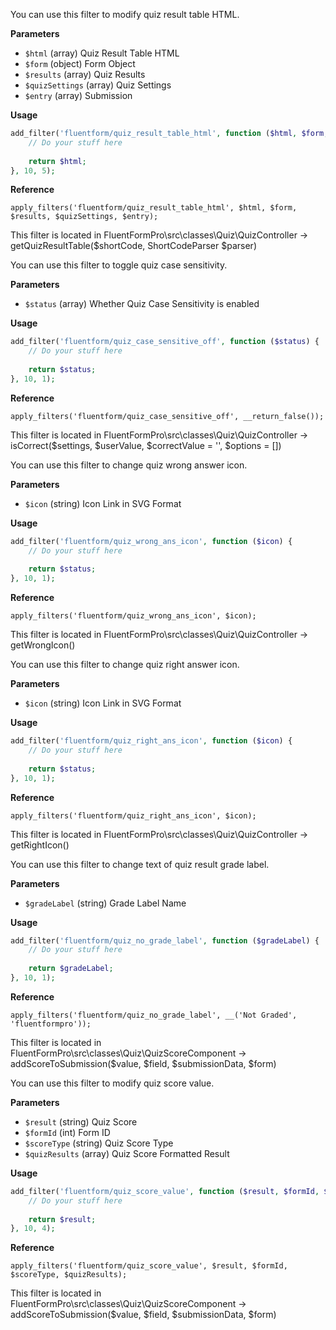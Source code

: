 <explain-block title="fluentform/quiz_result_table_html">

You can use this filter to modify quiz result table HTML.

**Parameters**

- `$html` (array) Quiz Result Table HTML
- `$form` (object) Form Object
- `$results` (array) Quiz Results
- `$quizSettings` (array) Quiz Settings
- `$entry` (array) Submission

**Usage**

```php
add_filter('fluentform/quiz_result_table_html', function ($html, $form, $results, $quizSettings, $entry) {
    // Do your stuff here
    
    return $html;
}, 10, 5);

```

**Reference**

`apply_filters('fluentform/quiz_result_table_html', $html, $form, $results, $quizSettings, $entry);`

This filter is located in FluentFormPro\src\classes\Quiz\QuizController -> getQuizResultTable($shortCode,
ShortCodeParser $parser)

</explain-block>

<explain-block title="fluentform/quiz_case_sensitive_off">

You can use this filter to toggle quiz case sensitivity.

**Parameters**

- `$status` (array) Whether Quiz Case Sensitivity is enabled

**Usage**

```php
add_filter('fluentform/quiz_case_sensitive_off', function ($status) {
    // Do your stuff here
    
    return $status;
}, 10, 1);

```

**Reference**

`apply_filters('fluentform/quiz_case_sensitive_off', __return_false());`

This filter is located in FluentFormPro\src\classes\Quiz\QuizController -> isCorrect($settings, $userValue,
$correctValue = '', $options = [])

</explain-block>

<explain-block title="fluentform/quiz_wrong_ans_icon">

You can use this filter to change quiz wrong answer icon.

**Parameters**

- `$icon` (string) Icon Link in SVG Format

**Usage**

```php
add_filter('fluentform/quiz_wrong_ans_icon', function ($icon) {
    // Do your stuff here
    
    return $status;
}, 10, 1);

```

**Reference**

`apply_filters('fluentform/quiz_wrong_ans_icon', $icon);`

This filter is located in FluentFormPro\src\classes\Quiz\QuizController -> getWrongIcon()

</explain-block>

<explain-block title="fluentform/quiz_right_ans_icon">

You can use this filter to change quiz right answer icon.

**Parameters**

- `$icon` (string) Icon Link in SVG Format

**Usage**

```php
add_filter('fluentform/quiz_right_ans_icon', function ($icon) {
    // Do your stuff here
    
    return $status;
}, 10, 1);

```

**Reference**

`apply_filters('fluentform/quiz_right_ans_icon', $icon);`

This filter is located in FluentFormPro\src\classes\Quiz\QuizController -> getRightIcon()

</explain-block>

<explain-block title="fluentform/quiz_no_grade_label">

You can use this filter to change text of quiz result grade label.

**Parameters**

- `$gradeLabel` (string) Grade Label Name

**Usage**

```php
add_filter('fluentform/quiz_no_grade_label', function ($gradeLabel) {
    // Do your stuff here
    
    return $gradeLabel;
}, 10, 1);

```

**Reference**

`apply_filters('fluentform/quiz_no_grade_label', __('Not Graded', 'fluentformpro'));`

This filter is located in FluentFormPro\src\classes\Quiz\QuizScoreComponent -> addScoreToSubmission($value, $field, $submissionData, $form)

</explain-block>

<explain-block title="fluentform/quiz_score_value">

You can use this filter to modify quiz score value.

**Parameters**

- `$result` (string) Quiz Score
- `$formId` (int) Form ID
- `$scoreType` (string) Quiz Score Type
- `$quizResults` (array) Quiz Score Formatted Result

**Usage**

```php
add_filter('fluentform/quiz_score_value', function ($result, $formId, $scoreType, $quizResults) {
    // Do your stuff here
    
    return $result;
}, 10, 4);

```

**Reference**

`apply_filters('fluentform/quiz_score_value', $result, $formId, $scoreType, $quizResults);`

This filter is located in FluentFormPro\src\classes\Quiz\QuizScoreComponent -> addScoreToSubmission($value, $field, $submissionData, $form)

</explain-block>